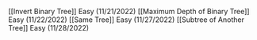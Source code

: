 [[Invert Binary Tree]] Easy (11/21/2022)
[[Maximum Depth of Binary Tree]] Easy (11/22/2022)
[[Same Tree]] Easy (11/27/2022)
[[Subtree of Another Tree]] Easy (11/28/2022)

